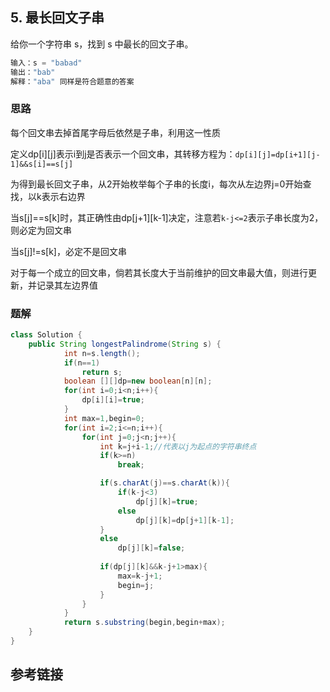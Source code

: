 ## 5. 最长回文子串
给你一个字符串 s，找到 s 中最长的回文子串。

```java
输入：s = "babad"
输出："bab"
解释："aba" 同样是符合题意的答案
```
### 思路
每个回文串去掉首尾字母后依然是子串，利用这一性质

定义dp[i][j]表示i到j是否表示一个回文串，其转移方程为：`dp[i][j]=dp[i+1][j-1]&&s[i]==s[j]`

为得到最长回文子串，从2开始枚举每个子串的长度i，每次从左边界j=0开始查找，以k表示右边界

当s[j]==s[k]时，其正确性由dp[j+1][k-1]决定，注意若`k-j<=2`表示子串长度为2，则必定为回文串

当s[j]!=s[k]，必定不是回文串

对于每一个成立的回文串，倘若其长度大于当前维护的回文串最大值，则进行更新，并记录其左边界值



### 题解
```java
class Solution {
    public String longestPalindrome(String s) {
            int n=s.length();
            if(n==1)
                return s;
            boolean [][]dp=new boolean[n][n];
            for(int i=0;i<n;i++){
                dp[i][i]=true;
            }
            int max=1,begin=0;
            for(int i=2;i<=n;i++){
                for(int j=0;j<n;j++){
                    int k=j+i-1;//代表以j为起点的字符串终点
                    if(k>=n)
                        break;

                    if(s.charAt(j)==s.charAt(k)){
                        if(k-j<3)
                            dp[j][k]=true;
                        else
                            dp[j][k]=dp[j+1][k-1];
                    }
                    else
                        dp[j][k]=false;
                    
                    if(dp[j][k]&&k-j+1>max){
                        max=k-j+1;
                        begin=j;
                    }
                }
            }
            return s.substring(begin,begin+max);
    }
}
```
## 参考链接